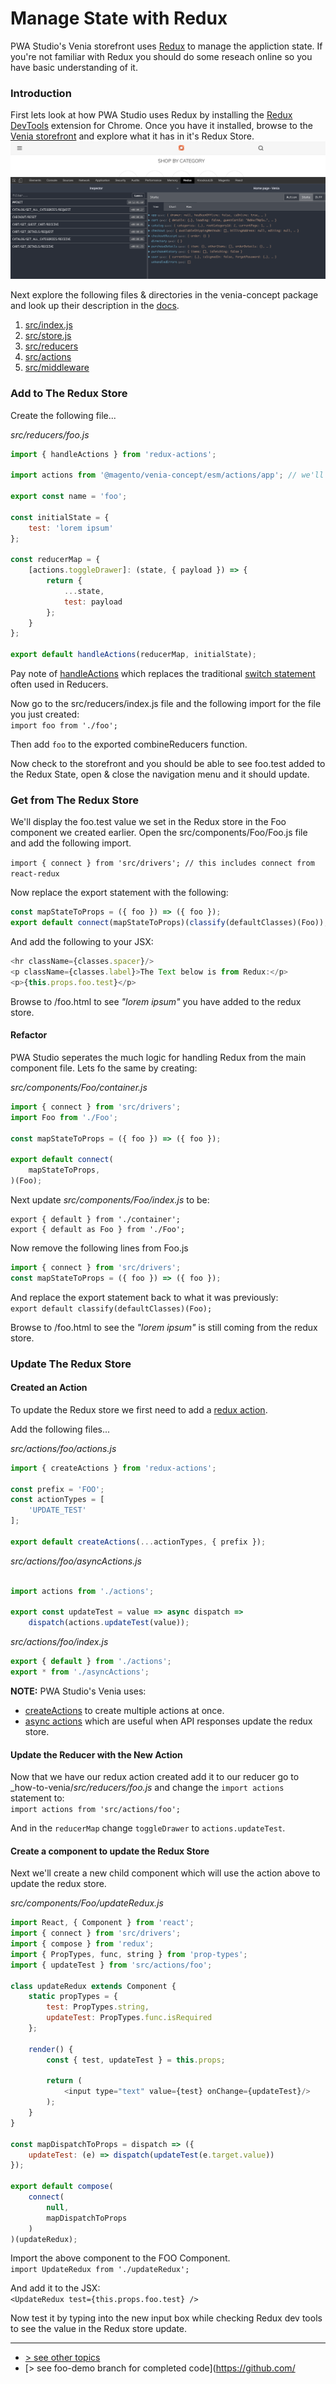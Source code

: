 # Manage State with Redux

PWA Studio's Venia storefront uses [Redux] to manage the appliction state. If you're not familiar with Redux you should do some reseach online so you have basic understanding of it.  

### Introduction
First lets look at how PWA Studio uses Redux by installing the [Redux DevTools] extension for Chrome.  Once you have it installed, browse to the [Venia storefront] and explore what it has in it's Redux Store.
![redux store in devtools](./redux-store-screenshot.png)

Next explore the following files & directories in the venia-concept package and look up their description in the [docs].

1. [src/index.js](https://github.com/magento-research/pwa-studio/blob/v2.1.0/packages/venia-concept/src/index.js#L6-L7)
2. [src/store.js](https://github.com/magento-research/pwa-studio/blob/v2.1.0/packages/venia-concept/src/store.js)
3. [src/reducers](https://github.com/magento-research/pwa-studio/tree/v2.1.0/packages/venia-concept/src/reducers)
4. [src/actions](https://github.com/magento-research/pwa-studio/tree/v2.1.0/packages/venia-concept/src/actions)
5. [src/middleware](https://github.com/magento-research/pwa-studio/tree/v2.1.0/packages/venia-concept/src/middleware)

### Add to The Redux Store
Create the following file...

_src/reducers/foo.js_
```javascript
import { handleActions } from 'redux-actions';
 
import actions from '@magento/venia-concept/esm/actions/app'; // we'll use these actions for now, and create our own one later
 
export const name = 'foo';
 
const initialState = {
    test: 'lorem ipsum'
};
 
const reducerMap = {
    [actions.toggleDrawer]: (state, { payload }) => {
        return {
            ...state,
            test: payload
        };
    }
};
 
export default handleActions(reducerMap, initialState);
```

Pay note of [handleActions] which replaces the traditional [switch statement] often used in Reducers.

Now go to the src/reducers/index.js file and the following import for the file you just created:     
`import foo from './foo';`

Then add `foo` to the exported combineReducers function.

Now check to the  storefront and you should be able to see foo.test added to the Redux State, open & close the navigation menu and it should update.

### Get from The Redux Store
We'll display the foo.test value we set in the Redux store in the Foo component we created earlier.  Open the src/components/Foo/Foo.js file and add the following import.

`import { connect } from 'src/drivers'; // this includes connect from react-redux`

Now replace the export statement with the following:
```javascript
const mapStateToProps = ({ foo }) => ({ foo });
export default connect(mapStateToProps)(classify(defaultClasses)(Foo));
```

And add the following to your JSX:
```javascript
<hr className={classes.spacer}/>
<p className={classes.label}>The Text below is from Redux:</p>
<p>{this.props.foo.test}</p>
```

Browse to /foo.html to see _"lorem ipsum"_ you have added to the redux store.

#### Refactor
PWA Studio seperates the much logic for handling Redux from the main component file.
Lets fo the same by creating:

_src/components/Foo/container.js_
```javascript
import { connect } from 'src/drivers';
import Foo from './Foo';
 
const mapStateToProps = ({ foo }) => ({ foo });
 
export default connect(
    mapStateToProps,
)(Foo);
```

Next update _src/components/Foo/index.js_ to be:
```
export { default } from './container';
export { default as Foo } from './Foo';
```

Now remove the following lines from Foo.js
```javascript
import { connect } from 'src/drivers';
const mapStateToProps = ({ foo }) => ({ foo });
```

And replace the export statement back to what it was previously:     
`export default classify(defaultClasses)(Foo);`

Browse to /foo.html to see the _"lorem ipsum"_ is still coming from the redux store.

### Update The Redux Store

#### Created an Action
To update the Redux store we first need to add a [redux action].

Add the following files...

_src/actions/foo/actions.js_
```javascript
import { createActions } from 'redux-actions';
 
const prefix = 'FOO';
const actionTypes = [
    'UPDATE_TEST'
];
 
export default createActions(...actionTypes, { prefix });
```

_src/actions/foo/asyncActions.js_
```javascript

import actions from './actions';
 
export const updateTest = value => async dispatch =>
    dispatch(actions.updateTest(value));
```

_src/actions/foo/index.js_
```javascript
export { default } from './actions';
export * from './asyncActions';
```

**NOTE:** PWA Studio's Venia uses:

- [createActions] to create multiple actions at once.
- [async actions] which are useful when API responses update the redux store.

#### Update the Reducer with the New Action
Now that we have our redux action created add it to our reducer go to _how-to-venia/_src/reducers/foo.js_ and change the `import actions` statement to:     
`import actions from 'src/actions/foo';`

And in the `reducerMap` change `toggleDrawer` to `actions.updateTest`.

#### Create a component to update the Redux Store

Next we'll create a new child component which will use the action above to update the redux store.

_src/components/Foo/updateRedux.js_
```javascript
import React, { Component } from 'react';
import { connect } from 'src/drivers';
import { compose } from 'redux';
import { PropTypes, func, string } from 'prop-types';
import { updateTest } from 'src/actions/foo';
 
class updateRedux extends Component {
    static propTypes = {
        test: PropTypes.string,
        updateTest: PropTypes.func.isRequired
    };
 
    render() {
        const { test, updateTest } = this.props;
 
        return (
            <input type="text" value={test} onChange={updateTest}/>
        );
    }
}
 
const mapDispatchToProps = dispatch => ({
    updateTest: (e) => dispatch(updateTest(e.target.value))
});
 
export default compose(
    connect(
        null,
        mapDispatchToProps
    )
)(updateRedux);
```

Import the above component to the FOO Component.     
`import UpdateRedux from './updateRedux';`

And add it to the JSX:    
`<UpdateRedux test={this.props.foo.test} />`

Now test it by typing into the new input box while checking Redux dev tools to see the value in the Redux store update.



---
- [> see other topics](../../README.md#Topics)
- [> see foo-demo branch for completed code](https://github.com/

[Redux]: https://redux.js.org/
[Redux DevTools]: https://chrome.google.com/webstore/detail/redux-devtools/lmhkpmbekcpmknklioeibfkpmmfibljd
[Venia storefront]: https://veniapwa.com/
[docs]: https://magento-research.github.io/pwa-studio/venia-pwa-concept/project-structure/
[handleActions]: https://redux-actions.js.org/api/handleaction
[switch statement]: https://redux.js.org/basics/reducers#handling-more-actions
[redux action]: https://redux.js.org/basics/actions
[createActions]: https://redux-actions.js.org/api/createaction
[async actions]: https://redux.js.org/advanced/async-actions#async-actions
